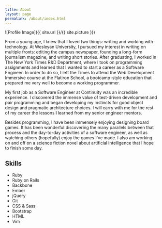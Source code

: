 ```yaml
---
title: About
layout: page
permalink: /about/index.html
---
```

![Profile Image]({{ site.url }}/{{ site.picture }})

<p>From a young age, I knew that I loved two things: writing and working with
technology. At Wesleyan University, I pursued my interest in writing on
multiple fronts: editing the campus newspaper, founding a long-form journalism
magazine, and writing short stories. After graduating, I worked in The New York
Times R&D Department, where I took on programming assignments and learned that
I wanted to start a career as a Software Engineer. In order to do so, I left
the Times to attend the Web Development Immersive course at the Flatiron
School, a bootcamp-style education that prepared me very well to become a
working programmer.</p>

<p>My first job as a Software Engineer at Continuity was an incredible
experience. I discovered the immense value of test-driven development and pair
programming and began developing my instincts for good object design and
pragmatic architecture choices. I will carry with me for the rest of my career
the lessons I learned from my senior engineer mentors.</p>

<p>Besides programming, I have been immensely enjoying designing board games.
It has been wonderful discovering the many parallels between that process and
the day-to-day activities of a software engineer, as well as watching others
(hopefully) enjoy the games I've made. I also am working on and off on a
science fiction novel about artificial intelligence that I hope to finish some
day.</p>

<h2>Skills</h2>

<ul class="skill-list">
	<li>Ruby</li>
	<li>Ruby on Rails</li>
	<li>Backbone</li>
	<li>Ember</li>
	<li>jQuery</li>
	<li>Git</li>
	<li>CSS & Sass</li>
	<li>Bootstrap</li>
	<li>HTML</li>
  <li>Vim</li>
</ul>
